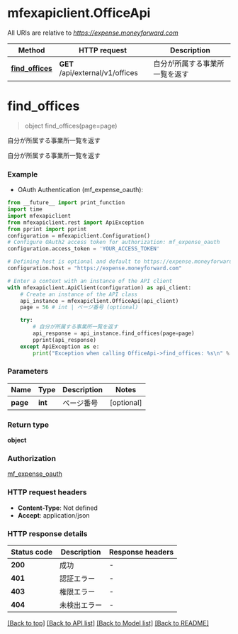 # mfexapiclient.OfficeApi

All URIs are relative to *https://expense.moneyforward.com*

Method | HTTP request | Description
------------- | ------------- | -------------
[**find_offices**](OfficeApi.md#find_offices) | **GET** /api/external/v1/offices | 自分が所属する事業所一覧を返す


# **find_offices**
> object find_offices(page=page)

自分が所属する事業所一覧を返す

自分が所属する事業所一覧を返す

### Example

* OAuth Authentication (mf_expense_oauth):
```python
from __future__ import print_function
import time
import mfexapiclient
from mfexapiclient.rest import ApiException
from pprint import pprint
configuration = mfexapiclient.Configuration()
# Configure OAuth2 access token for authorization: mf_expense_oauth
configuration.access_token = 'YOUR_ACCESS_TOKEN'

# Defining host is optional and default to https://expense.moneyforward.com
configuration.host = "https://expense.moneyforward.com"

# Enter a context with an instance of the API client
with mfexapiclient.ApiClient(configuration) as api_client:
    # Create an instance of the API class
    api_instance = mfexapiclient.OfficeApi(api_client)
    page = 56 # int | ページ番号 (optional)

    try:
        # 自分が所属する事業所一覧を返す
        api_response = api_instance.find_offices(page=page)
        pprint(api_response)
    except ApiException as e:
        print("Exception when calling OfficeApi->find_offices: %s\n" % e)
```

### Parameters

Name | Type | Description  | Notes
------------- | ------------- | ------------- | -------------
 **page** | **int**| ページ番号 | [optional]

### Return type

**object**

### Authorization

[mf_expense_oauth](../README.md#mf_expense_oauth)

### HTTP request headers

 - **Content-Type**: Not defined
 - **Accept**: application/json

### HTTP response details
| Status code | Description | Response headers |
|-------------|-------------|------------------|
**200** | 成功 |  -  |
**401** | 認証エラー |  -  |
**403** | 権限エラー |  -  |
**404** | 未検出エラー |  -  |

[[Back to top]](#) [[Back to API list]](../README.md#documentation-for-api-endpoints) [[Back to Model list]](../README.md#documentation-for-models) [[Back to README]](../README.md)

